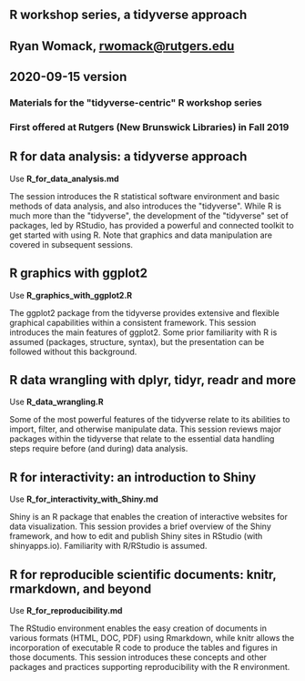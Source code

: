 ## R workshop series, a tidyverse approach
## Ryan Womack, rwomack@rutgers.edu
## 2020-09-15 version

###  Materials for the "tidyverse-centric" R workshop series
###  First offered at Rutgers (New Brunswick Libraries) in Fall 2019

## R for data analysis: a tidyverse approach 

Use **R_for_data_analysis.md**

The session introduces the R statistical software environment and basic methods of data analysis, and also introduces the "tidyverse".  While R is much more than the "tidyverse", the development of the "tidyverse" set of packages, led by RStudio, has provided a powerful and connected toolkit to get started with using R.  Note that graphics and data manipulation are covered in subsequent sessions.

## R graphics with ggplot2 

Use **R_graphics_with_ggplot2.R**

The ggplot2 package from the tidyverse provides extensive and flexible graphical capabilities within a consistent framework.  This session introduces the main features of ggplot2. Some prior familiarity with R is assumed (packages, structure, syntax), but the presentation can be followed without this background.  

## R data wrangling with dplyr, tidyr, readr and more 

Use **R_data_wrangling.R**

Some of the most powerful features of the tidyverse relate to its abilities to import, filter, and otherwise manipulate data.  This session reviews major packages within the tidyverse that relate to the essential data handling steps require before (and during) data analysis.

## R for interactivity: an introduction to Shiny 

Use **R_for_interactivity_with_Shiny.md**

Shiny is an R package that enables the creation of interactive websites for data visualization.   This session provides a brief overview of the Shiny framework, and how to edit and publish Shiny sites in RStudio (with shinyapps.io).  Familiarity with R/RStudio is assumed.

## R for reproducible scientific documents: knitr, rmarkdown, and beyond 

Use **R_for_reproducibility.md**

The RStudio environment enables the easy creation of documents in various formats (HTML, DOC, PDF) using Rmarkdown, while knitr allows the incorporation of executable R code to produce the tables and figures in those documents. This session introduces these concepts and other packages and practices supporting reproducibility with the R environment.
